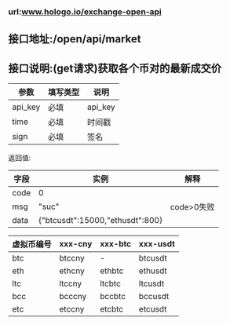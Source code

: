 ### url:www.hologo.io/exchange-open-api## 接口地址:/open/api/market## 接口说明:(get请求)获取各个币对的最新成交价|参数|	填写类型|	说明||------------|--------|-----------------------------||api_key|	必填|	api_key||time|	必填|	时间戳||sign|	必填|	签名|返回值:|字段|	实例|	解释||------------|--------|---------------||code|	0|	 |msg|	"suc"|	code>0失败||data|	{"btcusdt":15000,"ethusdt":800}||虚拟币编号|xxx-cny|xxx-btc|xxx-usdt||------------|--------|----------|----------||btc|	btccny|	-|	btcusdt||eth|	ethcny|	ethbtc|	ethusdt||ltc|	ltccny|	ltcbtc|	ltcusdt||bcc|	bcccny|	bccbtc|	bccusdt||etc|	etccny|	etcbtc|	etcusdt|